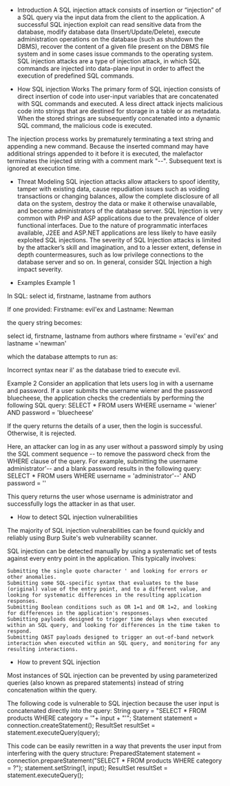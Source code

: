 * Introduction
A SQL injection attack consists of insertion or “injection” of a SQL query via the input data from 
the client to the application. A successful SQL injection exploit can read sensitive data from the 
database, modify database data (Insert/Update/Delete), execute administration operations on the 
database (such as shutdown the DBMS), recover the content of a given file present on the DBMS file 
system and in some cases issue commands to the operating system. SQL injection attacks are a type of 
injection attack, in which SQL commands are injected into data-plane input in order to affect the 
execution of predefined SQL commands.

* How SQL injection Works
The primary form of SQL injection consists of direct insertion of code into user-input variables that 
are concatenated with SQL commands and executed. A less direct attack injects malicious code into 
strings that are destined for storage in a table or as metadata. When the stored strings are subsequently 
concatenated into a dynamic SQL command, the malicious code is executed.

The injection process works by prematurely terminating a text string and appending a new command. 
Because the inserted command may have additional strings appended to it before it is executed, 
the malefactor terminates the injected string with a comment mark "--". Subsequent text is ignored at 
execution time.

* Threat Modeling
    SQL injection attacks allow attackers to spoof identity, tamper with existing data, cause repudiation issues such as voiding transactions or changing balances, allow the complete disclosure of all data on the system, destroy the data or make it otherwise unavailable, and become administrators of the database server.
    SQL Injection is very common with PHP and ASP applications due to the prevalence of older functional interfaces. Due to the nature of programmatic interfaces available, J2EE and ASP.NET applications are less likely to have easily exploited SQL injections.
    The severity of SQL Injection attacks is limited by the attacker’s skill and imagination, and to a lesser extent, defense in depth countermeasures, such as low privilege connections to the database server and so on. In general, consider SQL Injection a high impact severity.

* Examples
Example 1

In SQL: select id, firstname, lastname from authors

If one provided: Firstname: evil'ex and Lastname: Newman

the query string becomes:

select id, firstname, lastname from authors where firstname = 'evil'ex' and lastname ='newman'

which the database attempts to run as:

Incorrect syntax near il' as the database tried to execute evil.

Example 2
 Consider an application that lets users log in with a username and password. If a user submits the username wiener and the password bluecheese, the application checks the credentials by performing the following SQL query:
SELECT * FROM users WHERE username = 'wiener' AND password = 'bluecheese'

If the query returns the details of a user, then the login is successful. Otherwise, it is rejected.

Here, an attacker can log in as any user without a password simply by using the SQL comment sequence -- to remove the password check from the WHERE clause of the query. For example, submitting the username administrator'-- and a blank password results in the following query:
SELECT * FROM users WHERE username = 'administrator'--' AND password = ''

This query returns the user whose username is administrator and successfully logs the attacker in as that user. 

* How to detect SQL injection vulnerabilities

The majority of SQL injection vulnerabilities can be found quickly and reliably using Burp Suite's web vulnerability scanner.

SQL injection can be detected manually by using a systematic set of tests against every entry point in the application. This typically involves:

    Submitting the single quote character ' and looking for errors or other anomalies.
    Submitting some SQL-specific syntax that evaluates to the base (original) value of the entry point, and to a different value, and looking for systematic differences in the resulting application responses.
    Submitting Boolean conditions such as OR 1=1 and OR 1=2, and looking for differences in the application's responses.
    Submitting payloads designed to trigger time delays when executed within an SQL query, and looking for differences in the time taken to respond.
    Submitting OAST payloads designed to trigger an out-of-band network interaction when executed within an SQL query, and monitoring for any resulting interactions.

* How to prevent SQL injection

Most instances of SQL injection can be prevented by using parameterized queries (also known as prepared statements) instead of string concatenation within the query.

The following code is vulnerable to SQL injection because the user input is concatenated directly into the query:
String query = "SELECT * FROM products WHERE category = '"+ input + "'";
Statement statement = connection.createStatement();
ResultSet resultSet = statement.executeQuery(query);

This code can be easily rewritten in a way that prevents the user input from interfering with the query structure:
PreparedStatement statement = connection.prepareStatement("SELECT * FROM products WHERE category = ?");
statement.setString(1, input);
ResultSet resultSet = statement.executeQuery();